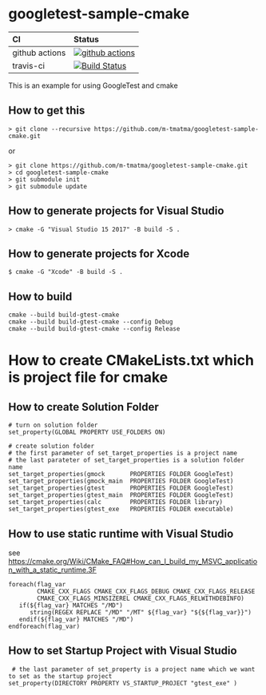 # googletest-sample-cmake

|CI|Status|
|:---|:---|
|github actions|[![github actions](https://github.com/m-tmatma/googletest-sample-cmake/actions/workflows/cmake.yml/badge.svg)](https://github.com/m-tmatma/googletest-sample-cmake/actions/workflows/cmake.yml)|
|travis-ci|[![Build Status](https://travis-ci.org/m-tmatma/googletest-sample-cmake.svg?branch=master)](https://travis-ci.org/m-tmatma/googletest-sample-cmake)|

This is an example for using GoogleTest and cmake

## How to get this ##
    > git clone --recursive https://github.com/m-tmatma/googletest-sample-cmake.git

or

    > git clone https://github.com/m-tmatma/googletest-sample-cmake.git  
    > cd googletest-sample-cmake  
    > git submodule init  
    > git submodule update  

## How to generate projects for Visual Studio

    > cmake -G "Visual Studio 15 2017" -B build -S .

## How to generate projects for Xcode

    $ cmake -G "Xcode" -B build -S .

## How to build

    cmake --build build-gtest-cmake
    cmake --build build-gtest-cmake --config Debug   
    cmake --build build-gtest-cmake --config Release

# How to create CMakeLists.txt which is project file for cmake

## How to create Solution Folder

<pre><code># turn on solution folder
set_property(GLOBAL PROPERTY USE_FOLDERS ON)

# create solution folder
# the first parameter of set_target_properties is a project name
# the last parateter of set_target_properties is a solution folder name
set_target_properties(gmock       PROPERTIES FOLDER GoogleTest)
set_target_properties(gmock_main  PROPERTIES FOLDER GoogleTest)
set_target_properties(gtest       PROPERTIES FOLDER GoogleTest)
set_target_properties(gtest_main  PROPERTIES FOLDER GoogleTest)
set_target_properties(calc        PROPERTIES FOLDER library)
set_target_properties(gtest_exe   PROPERTIES FOLDER executable)
</code></pre>

## How to use static runtime with Visual Studio

see https://cmake.org/Wiki/CMake_FAQ#How_can_I_build_my_MSVC_application_with_a_static_runtime.3F

<pre><code>foreach(flag_var
        CMAKE_CXX_FLAGS CMAKE_CXX_FLAGS_DEBUG CMAKE_CXX_FLAGS_RELEASE
        CMAKE_CXX_FLAGS_MINSIZEREL CMAKE_CXX_FLAGS_RELWITHDEBINFO)
   if(${flag_var} MATCHES "/MD")
      string(REGEX REPLACE "/MD" "/MT" ${flag_var} "${${flag_var}}")
   endif(${flag_var} MATCHES "/MD")
endforeach(flag_var)
</code></pre>

## How to set Startup Project with Visual Studio

<pre><code> # the last parameter of set_property is a project name which we want to set as the startup project
set_property(DIRECTORY PROPERTY VS_STARTUP_PROJECT "gtest_exe" )</code></pre>


